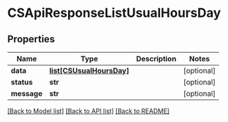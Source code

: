 # CSApiResponseListUsualHoursDay

## Properties
Name | Type | Description | Notes
------------ | ------------- | ------------- | -------------
**data** | [**list[CSUsualHoursDay]**](CSUsualHoursDay.md) |  | [optional] 
**status** | **str** |  | [optional] 
**message** | **str** |  | [optional] 

[[Back to Model list]](../README.md#documentation-for-models) [[Back to API list]](../README.md#documentation-for-api-endpoints) [[Back to README]](../README.md)


